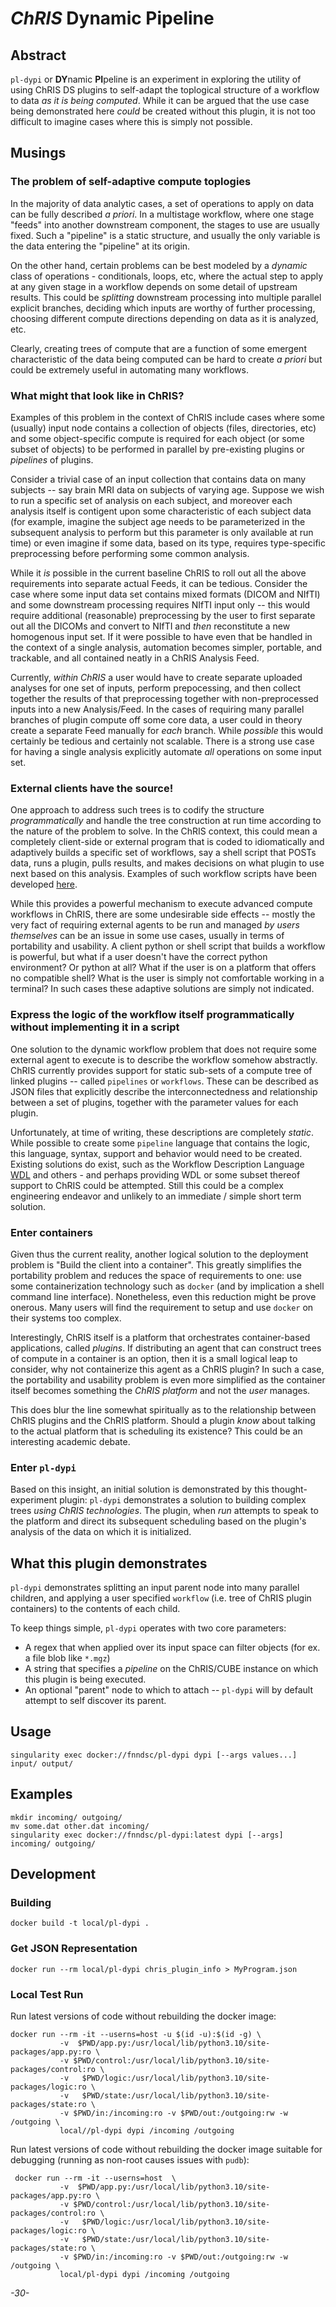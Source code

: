 # _ChRIS_ Dynamic Pipeline 

<!--
[![Version](https://img.shields.io/docker/v/fnndsc/pl-dypi?sort=semver)](https://hub.docker.com/r/fnndsc/pl-dypi)
[![MIT License](https://img.shields.io/github/license/fnndsc/pl-dypi)](https://github.com/FNNDSC/pl-dypi/blob/main/LICENSE)
[![Build](https://github.com/FNNDSC/pl-dypi/actions/workflows/ci.yml/badge.svg)](https://github.com/FNNDSC/pl-dypi/actions)
-->

## Abstract

``pl-dypi`` or **DY**namic **PI**peline is an experiment in exploring the utility of using ChRIS DS plugins to self-adapt the toplogical structure of a workflow to data _as it is being computed_. While it can be argued that the use case being demonstrated here _could_ be created without this plugin, it is not too difficult to imagine cases where this is simply not possible.

## Musings

### The problem of self-adaptive compute toplogies

In the majority of data analytic cases, a set of operations to apply on data can be fully described _a priori_. In a multistage workflow, where one stage "feeds" into another downstream component, the stages to use are usually fixed. Such a "pipeline" is a static structure, and usually the only variable is the data entering the "pipeline" at its origin.

On the other hand, certain problems can be best modeled by a _dynamic_ class of operations - conditionals, loops, etc, where the actual step to apply at any given stage in a workflow depends on some detail of upstream results. This could be _splitting_ downstream processing into multiple parallel explicit branches, deciding which inputs are worthy of further processing, choosing different compute directions depending on data as it is analyzed, etc.

Clearly, creating trees of compute that are a function of some emergent characteristic of the data being computed can be hard to create _a priori_ but could be extremely useful in automating many workflows.

### What might that look like in ChRIS?

Examples of this problem in the context of ChRIS include cases where some (usually) input node contains a collection of objects (files, directories, etc) and some object-specific compute is required for each object (or some subset of objects) to be performed in parallel by pre-existing plugins or _pipelines_ of plugins.

Consider a trivial case of an input collection that contains data on many subjects -- say brain MRI data on subjects of varying age. Suppose we wish to run a specific set of analysis on each subject, and moreover each analysis itself is contigent upon some characteristic of each subject data (for example, imagine the subject age needs to be parameterized in the subsequent analysis to perform but this parameter is only available at run time) or even imagine if some data, based on its type, requires type-specific preprocessing before performing some common analysis.

While it _is_ possible in the current baseline ChRIS to roll out all the above requirements into separate actual Feeds, it can be tedious. Consider the case where some input data set contains mixed formats (DICOM and NIfTI) and some downstream processing requires NIfTI input only -- this would require additional (reasonable) preprocessing by the user to first separate out all the DICOMs and convert to NIfTI and _then_ reconstitute a new homogenous input set. If it were possible to have even that be handled in the context of a single analysis, automation becomes simpler, portable, and trackable, and all contained neatly in a ChRIS Analysis Feed.

Currently, _within ChRIS_ a user would have to create separate uploaded analyses for one set of inputs, perform prepocessing, and then collect together the results of that preprocessing together with non-preprocessed inputs into a new Analysis/Feed. In the cases of requiring many parallel branches of plugin compute off some core data, a user could in theory create a separate Feed manually for _each_ branch. While _possible_ this would certainly be tedious and certainly not scalable. There is a strong use case for having a single analysis explicitly automate _all_ operations on some input set.

### External clients have the source!

One approach to address such trees is to codify the structure _programmatically_ and handle the tree construction at run time according to the nature of the problem to solve. In the ChRIS context, this could mean a completely client-side or external program that is coded to idiomatically and adaptively builds a specific set of workflows, say a shell script that POSTs data, runs a plugin, pulls results, and makes decisions on what plugin to use next based on this analysis. Examples of such workflow scripts have been developed [here]([https://github.com/FNNDSC/CHRIS_docs/tree/master/workflows).

While this provides a powerful mechanism to execute advanced compute workflows in ChRIS, there are some undesirable side effects -- mostly the very fact of requiring external agents to be run and managed _by users themselves_ can be an issue in some use cases, usually in terms of portability and usability. A client python or shell script that builds a workflow is powerful, but what if a user doesn't have the correct python environment? Or python at all? What if the user is on a platform that offers no compatible shell? What is the user is simply not comfortable working in a terminal? In such cases these adaptive solutions are simply not indicated.

### Express the logic of the workflow itself programmatically without implementing it in a script

One solution to the dynamic workflow problem that does not require some external agent to execute is to describe the workflow somehow abstractly. ChRIS currently provides support for static sub-sets of a compute tree of linked plugins -- called ``pipelines`` or ``workflows``. These can be described as JSON files that explicitly describe the interconnectedness and relationship between a set of plugins, together with the parameter values for each plugin.

Unfortunately, at time of writing, these descriptions are completely _static_. While possible to create some ``pipeline`` language that contains the logic, this language, syntax, support and behavior would need to be created. Existing solutions do exist, such as the Workflow Description Language [WDL](https://github.com/openwdl/wdl) and others - and perhaps providing WDL or some subset thereof support to ChRIS could be attempted. Still this could be a complex engineering endeavor and unlikely to an immediate / simple short term solution.

### Enter containers

Given thus the current reality, another logical solution to the deployment problem is "Build the client into a container". This greatly simplifies the portability problem and reduces the space of requirements to one: use some containerization technology such as ``docker`` (and by implication a shell command line interface). Nonetheless, even this reduction might be prove onerous. Many users will find the requirement to setup and use ``docker`` on their systems too complex.

Interestingly, ChRIS itself is a platform that orchestrates container-based applications, called _plugins_. If distributing an agent that can construct trees of compute in a container is an option, then it is a small logical leap to consider, why not containerize this agent as a ChRIS plugin? In such a case, the portability and usability problem is even more simplified as the container itself becomes something the _ChRIS platform_ and not the _user_ manages.

This does blur the line somewhat spiritually as to the relationship between ChRIS plugins and the ChRIS platform. Should a plugin _know_ about talking to the actual platform that is scheduling its existence? This could be an interesting academic debate. 

### Enter ``pl-dypi``

Based on this insight, an initial solution is demonstrated by this thought-experiment plugin: ``pl-dypi`` demonstrates a solution to building complex trees _using ChRIS technologies_. The plugin, when _run_ attempts to speak to the platform and direct its subsequent scheduling based on the plugin's analysis of the data on which it is initialized.

## What this plugin demonstrates

``pl-dypi`` demonstrates splitting an input parent node into many parallel children, and applying a user specified ``workflow`` (i.e. tree of ChRIS plugin containers) to the contents of each child.

To keep things simple, ``pl-dypi`` operates with two core parameters:

* A regex that when applied over its input space can filter objects (for ex. a file blob like `*.mgz`)
* A string that specifies a _pipeline_ on the ChRIS/CUBE instance on which this plugin is being executed.
* An optional "parent" node to which to attach -- ``pl-dypi`` will by default attempt to self discover its parent.

## Usage

```shell
singularity exec docker://fnndsc/pl-dypi dypi [--args values...] input/ output/
```

## Examples

```shell
mkdir incoming/ outgoing/
mv some.dat other.dat incoming/
singularity exec docker://fnndsc/pl-dypi:latest dypi [--args] incoming/ outgoing/
```

## Development

### Building

```shell
docker build -t local/pl-dypi .
```

### Get JSON Representation

```shell
docker run --rm local/pl-dypi chris_plugin_info > MyProgram.json
```

### Local Test Run

Run latest versions of code without rebuilding the docker image:

```shell
docker run --rm -it --userns=host -u $(id -u):$(id -g) \
           -v  $PWD/app.py:/usr/local/lib/python3.10/site-packages/app.py:ro \
           -v $PWD/control:/usr/local/lib/python3.10/site-packages/control:ro \
           -v   $PWD/logic:/usr/local/lib/python3.10/site-packages/logic:ro \
           -v   $PWD/state:/usr/local/lib/python3.10/site-packages/state:ro \
           -v $PWD/in:/incoming:ro -v $PWD/out:/outgoing:rw -w /outgoing \
           local//pl-dypi dypi /incoming /outgoing
```

Run latest versions of code without rebuilding the docker image suitable for debugging (running as non-root causes issues with `pudb`): 

```shell
 docker run --rm -it --userns=host  \
           -v  $PWD/app.py:/usr/local/lib/python3.10/site-packages/app.py:ro \
           -v $PWD/control:/usr/local/lib/python3.10/site-packages/control:ro \
           -v   $PWD/logic:/usr/local/lib/python3.10/site-packages/logic:ro \
           -v   $PWD/state:/usr/local/lib/python3.10/site-packages/state:ro \
           -v $PWD/in:/incoming:ro -v $PWD/out:/outgoing:rw -w /outgoing \
           local/pl-dypi dypi /incoming /outgoing
```

_-30-_